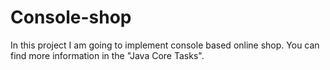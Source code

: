 # Console-shop

 In this project I am going to implement console based online shop. You can find more information in the "Java Core Tasks".
